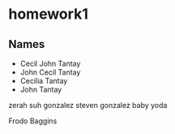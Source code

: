 # homework1

## Names

- Cecil John Tantay
- John Cecil Tantay
- Cecilia Tantay
- John Tantay

zerah suh gonzalez
steven gonzalez
baby yoda

Frodo Baggins
